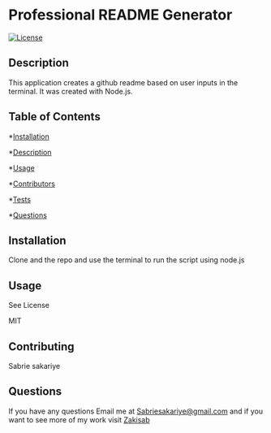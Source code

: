 # Professional README Generator
  
  [![License](https://img.shields.io/badge/License-MIT-yellow.svg)](https://opensource.org/licenses/MIT)


  
  ## Description
  
  This application creates a github readme based on user inputs in the terminal. It was created with Node.js.
  
  ## Table of Contents
  
  *[Installation](#Installation)

  *[Description](#Description)

  *[Usage](#Usage)

  *[Contributors](#Contributors)

  *[Tests](#Tests)

  *[Questions](#Questions')

  ## Installation
  
   Clone and the repo and use the terminal to run the script using node.js
  
  ## Usage
  
  See License
  
  MIT
  
  ## Contributing
  
  Sabrie sakariye
  
  ## Questions
  
  If you have any questions Email me at Sabriesakariye@gmail.com and if you want to see more of my work visit [Zakisab](https://github.com/Zakisab)
  